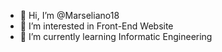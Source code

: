 - 👋 Hi, I’m @Marseliano18
- 👀 I’m interested in Front-End Website 
- 🌱 I’m currently learning Informatic Engineering


<!---
Marseliano18/Marseliano18 is a ✨ special ✨ repository because its `README.md` (this file) appears on your GitHub profile.
You can click the Preview link to take a look at your changes.
--->
